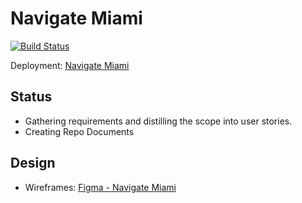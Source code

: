 # Navigate Miami
[![Build Status](https://travis-ci.org/Code-for-Miami/navigatemiami.svg?branch=master)](https://travis-ci.org/Code-for-Miami/navigatemiami)

Deployment: [Navigate Miami](http://navigatemiami.herokuapp.com)


## Status

- Gathering requirements and distilling the scope into user stories.
- Creating Repo Documents

## Design

- Wireframes: [Figma - Navigate Miami](https://www.figma.com/file/DBQ7wPgmqfmaMZYRZ9yd1lDz/NavigateMiami)
